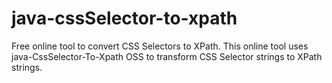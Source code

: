 # java-cssSelector-to-xpath
Free online tool to convert CSS Selectors to XPath.  This online tool uses java-CssSelector-To-Xpath OSS to transform CSS Selector strings to XPath strings.
